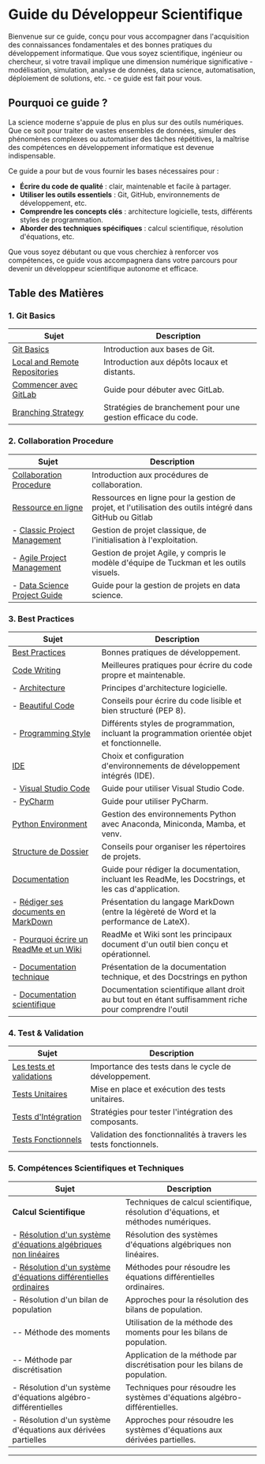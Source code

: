 # Guide du Développeur Scientifique

Bienvenue sur ce guide, conçu pour vous accompagner dans l'acquisition des connaissances fondamentales et des bonnes pratiques du développement informatique. Que vous soyez scientifique, ingénieur ou chercheur, si votre travail implique une dimension numérique significative - modélisation, simulation, analyse de données, data science, automatisation, déploiement de solutions, etc. - ce guide est fait pour vous.

## Pourquoi ce guide ?

La science moderne s'appuie de plus en plus sur des outils numériques. Que ce soit pour traiter de vastes ensembles de données, simuler des phénomènes complexes ou automatiser des tâches répétitives, la maîtrise des compétences en développement informatique est devenue indispensable.

Ce guide a pour but de vous fournir les bases nécessaires pour :

* **Écrire du code de qualité** : clair, maintenable et facile à partager.
* **Utiliser les outils essentiels** : Git, GitHub, environnements de développement, etc.
* **Comprendre les concepts clés** : architecture logicielle, tests, différents styles de programmation.
* **Aborder des techniques spécifiques** : calcul scientifique, résolution d'équations, etc.

Que vous soyez débutant ou que vous cherchiez à renforcer vos compétences, ce guide vous accompagnera dans votre parcours pour devenir un développeur scientifique autonome et efficace.

## Table des Matières

### 1. Git Basics

| **Sujet** | **Description** |
|-----------|-----------------|
| [Git Basics](1-git_basics/1-git_basics.md) | Introduction aux bases de Git. |
| [Local and Remote Repositories](1-git_basics/2-local_remote_repositories.md) | Introduction aux dépôts locaux et distants. |
| [Commencer avec GitLab](1-git_basics/3-getting_started_with_github.md) | Guide pour débuter avec GitLab. |
| [Branching Strategy](1-git_basics/4-branching_strategy.md) | Stratégies de branchement pour une gestion efficace du code. |

### 2. Collaboration Procedure

| **Sujet** | **Description** |
|-----------|-----------------|
| [Collaboration Procedure](2-collaboration_procedure/collab_procedure.md) | Introduction aux procédures de collaboration. |
| [Ressource en ligne](2-collaboration_procedure/project_management.md) | Ressources en ligne pour la gestion de projet, et l'utilisation des outils intégré dans GitHub ou Gitlab |
| - [Classic Project Management](2-collaboration_procedure/project_management/A-Classic_Project_Management.md) | Gestion de projet classique, de l'initialisation à l'exploitation. |
| - [Agile Project Management](2-collaboration_procedure/project_management/B-Agile_Project_Management.md) | Gestion de projet Agile, y compris le modèle d'équipe de Tuckman et les outils visuels. |
| - [Data Science Project Guide](2-collaboration_procedure/project_management/C-Data_Science_Project_Guide.md) | Guide pour la gestion de projets en data science. |

### 3. Best Practices

| **Sujet** | **Description** |
|-----------|-----------------|
| [Best Practices](3-bests_practices/code_writing.md) | Bonnes pratiques de développement. |
| [Code Writing](3-bests_practices/code_writing.md) | Meilleures pratiques pour écrire du code propre et maintenable. |
| - [Architecture](3-bests_practices/code_writing/architecture.md) | Principes d'architecture logicielle. |
| - [Beautiful Code](3-bests_practices/code_writing/beautiful_code_pep8.md) | Conseils pour écrire du code lisible et bien structuré (PEP 8). |
| - [Programming Style](3-bests_practices/code_writing/programming_style.md) | Différents styles de programmation, incluant la programmation orientée objet et fonctionnelle. |
| [IDE](3-bests_practices/IDE.md) | Choix et configuration d'environnements de développement intégrés (IDE). |
| - [Visual Studio Code](3-bests_practices/IDE/visual_studio_code.md) | Guide pour utiliser Visual Studio Code. |
| - [PyCharm](3-bests_practices/IDE/pycharm.md) | Guide pour utiliser PyCharm. |
| [Python Environment](3-bests_practices/python_environment.md) | Gestion des environnements Python avec Anaconda, Miniconda, Mamba, et venv. |
| [Structure de Dossier](3-bests_practices/repository_structure/project_arborescence.md) | Conseils pour organiser les répertoires de projets. |
| [Documentation](3-bests_practices/documentation/why_read_me_why_wiki.md) | Guide pour rédiger la documentation, incluant les ReadMe, les Docstrings, et les cas d'application. |
| - [Rédiger ses documents en MarkDown](3-bests_practices/documentation/markdown.md) | Présentation du langage MarkDown (entre la légèreté de Word et la performance de LateX). |
| - [Pourquoi écrire un ReadMe et un Wiki](3-bests_practices/documentation/why_read_me_why_wiki.md) | ReadMe et Wiki sont les principaux document d'un outil bien conçu et opérationnel. |
| - [Documentation technique](3-bests_practices/documentation/technical_doc_code.md) | Présentation de la documentation technique, et des Docstrings en python |
| - [Documentation scientifique](3-bests_practices/documentation/markdown.md) | Documentation scientifique allant droit au but tout en étant suffisamment riche pour comprendre l'outil |

### 4. Test & Validation

| **Sujet** | **Description** |
|-----------|-----------------|
| [Les tests et validations](4-test_validation/test_valid.md) | Importance des tests dans le cycle de développement. |
| [Tests Unitaires](4-test_validation/test_unitaire.md) | Mise en place et exécution des tests unitaires. |
| [Tests d'Intégration](4-test_validation/test_integration.md) | Stratégies pour tester l'intégration des composants. |
| [Tests Fonctionnels](4-test_validation/test_fonctionnels.md) | Validation des fonctionnalités à travers les tests fonctionnels. |

### 5. Compétences Scientifiques et Techniques

| **Sujet** | **Description** |
|-----------|-----------------|
| **Calcul Scientifique** | Techniques de calcul scientifique, résolution d'équations, et méthodes numériques. |
| - [Résolution d'un système d'équations algébriques non linéaires](5-scientific_technical_skills/NLAE_resolution.md) | Résolution des systèmes d'équations algébriques non linéaires. |
| - [Résolution d'un système d'équations différentielles ordinaires](5-scientific_technical_skills/ODE_resolution.md) | Méthodes pour résoudre les équations différentielles ordinaires. |
| - Résolution d'un bilan de population | Approches pour la résolution des bilans de population. |
| -- Méthode des moments | Utilisation de la méthode des moments pour les bilans de population. |
| -- Méthode par discrétisation | Application de la méthode par discrétisation pour les bilans de population. |
| - Résolution d'un système d'équations algébro-différentielles | Techniques pour résoudre les systèmes d'équations algébro-différentielles. |
| - Résolution d'un système d'équations aux dérivées partielles | Approches pour résoudre les systèmes d'équations aux dérivées partielles. |

---
